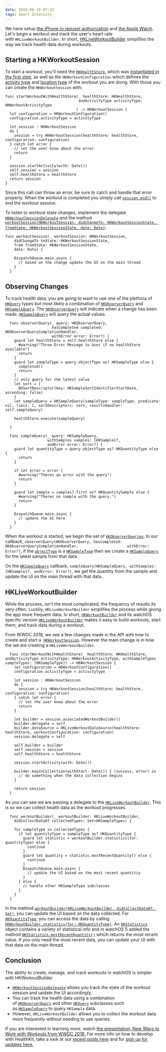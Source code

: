 ```yaml
---
date: 2018-06-18 07:23
tags: Smart Intensity
---
```

We have setup [the iPhone to request
authorization](https://learningswift.brightdigit.com/healthkit-getting-started/)
and [the Apple
Watch](https://learningswift.brightdigit.com/healthkit-apple-watch-data-authorization/).
Let\'s begin a workout and track the user\'s heart rate
with `HKLiveWorkoutBuilder`. In short,
[HKLiveWorkoutBuilder](https://developer.apple.com/documentation/healthkit/hkliveworkoutbuilder?changes=_9)
simplifies the way we track health data during workouts.

## Starting a HKWorkoutSession

To start a workout, you\'ll need the
[`HKHealthStore`](https://developer.apple.com/documentation/healthkit/hkhealthstore),
which was [instantiated in the first
step](https://learningswift.brightdigit.com/healthkit-getting-started/),
as well as the `HKWorkoutConfiguration` which defines the [activity
type](https://developer.apple.com/documentation/healthkit/hkworkoutconfiguration/1649492-activitytype)
and [location
type](https://developer.apple.com/documentation/healthkit/hkworkoutconfiguration/1649491-locationtype)
of the workout you are doing. With those you can create the
`HKWorkoutSession` with:

``` {.wp-block-code}
func startWorkoutWithHealthStore(_ healthStore: HKHealthStore, 
                                 andActivityType activityType: HKWorkoutActivityType
                                ) -> HKWorkoutSession {
  let configuration = HKWorkoutConfiguration()
  configuration.activityType = activityType
  
  let session : HKWorkoutSession
  do {
    session = try HKWorkoutSession(healthStore: healthStore, configuration: configuration)
  } catch let error {
    // let the user know about the error
    return
  }
  
  session.startActivity(with: Date())
  self.session = session
  self.healthStore = healthStore
  return session  
}
```

Since this call can throw an error, be sure to catch and handle that
error properly. When the workout is completed you simply call
[`session.end()`](https://developer.apple.com/documentation/healthkit/hkhealthstore/1627957-end) to
end the workout session.

To listen to workout state changes, implement the delegate
[`HKWorkoutSessionDelegate`](https://developer.apple.com/documentation/healthkit/hkworkoutsessiondelegate)
and the method
[`workoutSession(HKWorkoutSession, didChangeTo: HKWorkoutSessionState, fromState: HKWorkoutSessionState, date: Date)`](https://developer.apple.com/documentation/healthkit/hkworkoutsessiondelegate/1627958-workoutsession):

``` {.wp-block-code}
func workoutSession(_ workoutSession: HKWorkoutSession, 
    didChangeTo toState: HKWorkoutSessionState, 
    from fromState: HKWorkoutSessionState, 
    date: Date) {

    DispatchQueue.main.async {
      // based on the change update the UI on the main thread
    }
  }
```

## Observing Changes

To track health data, you are going to want to use one of the plethora
of
[`HKQuery`](https://developer.apple.com/documentation/healthkit/hkquery) types
but most likely a combination of
[`HKObserverQuery`](https://developer.apple.com/documentation/healthkit/hkobserverquery) and
[`HKSampleQuery`](https://developer.apple.com/documentation/healthkit/hksamplequery).
The
[`HKObserverQuery`](https://developer.apple.com/documentation/healthkit/hkobserverquery) will
indicate when a change has been made.
[`HKSampleQuery`](https://developer.apple.com/documentation/healthkit/hksamplequery) will
query the actual values.

``` {.wp-block-code}
  func observerQuery(_ query: HKObserverQuery, 
                     hasCompleted completed: HKObserverQueryCompletionHandler, 
                     withError error: Error?) {
    guard let healthStore = self.healthStore else {
      #warning("Throw Error Message to User if no healthStore available")
      return
    }
    guard let sampleType = query.objectType as? HKSampleType else {
      completed()
      return
    }
    // only query for the latest value
    let sort = [
      NSSortDescriptor(key: HKSampleSortIdentifierStartDate, ascending: false)
    ]
    let sampleQuery = HKSampleQuery(sampleType: sampleType, predicate: nil, limit: 1, sortDescriptors: sort, resultsHandler: self.sampleQuery)
    
    healthStore.execute(sampleQuery)
    
  }
  
  func sampleQuery(_ query: HKSampleQuery, 
                   withSamples samples: [HKSample]?, 
                   andError error: Error?) {
    guard let quantityType = query.objectType as? HKQuantityType else {
      return
    }
    
    if let error = error {
      #warning("Theres an error with the query")
      return
    }
    
    guard let sample = samples?.first as? HKQuantitySample else {
      #warning("Theres no sample with the query.")
      return
    }
    
    DispatchQueue.main.async {
      // update the UI here
    }
  }  
```

When the workout is started, we begin the set of
[`HKObserverQueries`](https://developer.apple.com/documentation/healthkit/hkobserverquery).
In our callback,
`observerQuery(HKObserverQuery, hasCompleted: HKObserverQueryCompletionHandler,                      withError: Error?)`,
if the
[`objectType`](https://developer.apple.com/documentation/healthkit/hkquery/1614768-objecttype)
is a
[`HKSampleType`](https://developer.apple.com/documentation/healthkit/hksampletype)
then we create a
[`HKSampleQuery`](https://developer.apple.com/documentation/healthkit/hksamplequery)
for the latest sample from that data.

On the
[`HKSampleQuery`](https://developer.apple.com/documentation/healthkit/hksamplequery)
callback,
`sampleQuery(HKSampleQuery, withSamples: [HKSample]?, andError: Error?)`,
we get the quantity from the sample and update the UI on the main thread
with that data .

## HKLiveWorkoutBuilder

While the process, isn\'t the most complicated, the frequency of results
its very often. Luckily, `HKLiveWorkoutBuilder` simplifies the process
while giving the app more frequent data. In short,
[`HKWorkoutBuilder`](https://developer.apple.com/documentation/healthkit/hkworkoutbuilder)
and its watchOS specific version
[`HKLiveWorkoutBuilder`](https://developer.apple.com/documentation/healthkit/hkliveworkoutbuilder?changes=_9)
makes it easy to build workouts, start them, and track data during a
workout.

From WWDC 2018, we see a few changes made in the API with how to create
and start a
 [`HKWorkoutSession`](https://developer.apple.com/documentation/healthkit/hkworkoutsession).
However the main change is in how the we are creating a
`HKLiveWorkoutBuilder`.

``` {.wp-block-code}
  func startWorkoutWithHealthStore(_ healthStore: HKHealthStore, andActivityType activityType: HKWorkoutActivityType, withSampleTypes sampleTypes: [HKSampleType]) -> HKWorkoutSession {
    let configuration = HKWorkoutConfiguration()
    configuration.activityType = activityType
    
    let session : HKWorkoutSession
    do {
      session = try HKWorkoutSession(healthStore: healthStore, configuration: configuration)
    } catch let error {
      // let the user know about the error
      return
    }

    let builder = session.associatedWorkoutBuilder()
    builder.delegate = self
    builder.dataSource = HKLiveWorkoutDataSource(healthStore: healthStore, workoutConfiguration: configuration) 
    session.delegate = self

    self.builder = builder
    self.session = session
    self.healthStore = healthStore

    session.startActivity(with: Date())

    builder.beginCollection(withStart: Date()) { (success, error) in
      // do something when the data collection begins
    }

    return session  
  }
```

As you can see we are passing a delegate to
the [`HKLiveWorkoutBuilder`](https://developer.apple.com/documentation/healthkit/hkliveworkoutbuilder?changes=_9).
This is so we can collect health data as the workout progresses.

``` {.wp-block-code}
  func workoutBuilder(_ workoutBuilder: HKLiveWorkoutBuilder, 
    didCollectDataOf collectedTypes: Set<HKSampleType>) {
    
    for sampleType in collectedTypes {
      if let quantityType = sampleType as? HKQuantityType {
        guard let statistic = workoutBuilder.statistics(for: quantityType) else {
          continue
        }
        guard let quantity = statistic.mostRecentQuantity() else {
          continue
        }
        DispatchQueue.main.async {
          // update the UI based on the most recent quantitiy
        }
      } else {
        // handle other HKSampleType subclasses
      }
    }
  }
```

In the method
[`workoutBuilder(HKLiveWorkoutBuilder, didCollectDataOf: Set)`](https://developer.apple.com/documentation/healthkit/hkliveworkoutbuilderdelegate/2962897-workoutbuilder?changes=_9),
you can update the UI based on the data collected. For
[`HKQuantityType`](https://developer.apple.com/documentation/healthkit/hkquantitytype),
you can access the data by calling
[`HKWorkoutBuilder.statistics(for: HKQuantityType)`](https://developer.apple.com/documentation/healthkit/hkworkoutbuilder/2962922-statistics).
An
[`HKStatistics`](https://developer.apple.com/documentation/healthkit/hkstatistics)
object contains a variety of statistical info and in watchOS 5 added the
method
[`HKStatistics.mostRecentQuantity()`](https://developer.apple.com/documentation/healthkit/hkstatistics/2962900-mostrecentquantity)
which returns the most recent value. If you only need the most recent
data, you can update your UI with that data on the main thread.

## Conclusion

The ability to create, manage, and track workouts in watchOS is simpler
with HKWorkoutBuilder

-   [`HKWorkoutSessionDelegate`](https://developer.apple.com/documentation/healthkit/hkworkoutsessiondelegate) allows
    you track the state of the workout session and update the UI
    accordingly.
-   You can track the health data using a combination
    of [`HKObserverQuery`](https://developer.apple.com/documentation/healthkit/hkobserverquery) and
    other
    [`HKQuery`](https://developer.apple.com/documentation/healthkit/hkquery) subclasses
    such
    as [`HKSampleQuery`](https://developer.apple.com/documentation/healthkit/hksamplequery) to
    query `HKSample` data.
-   However, `HKLiveWorkoutBuilder` allows you to collect the workout
    data more frequently without needing to use queries.

If you are interested in learning more, watch [the presentation, New
Ways to Work with Workouts from WWDC
2018.](https://developer.apple.com/videos/play/wwdc2018/707) For more
info on how to develop with HealthKit, take a look at our [recent posts
here](https://learningswift.brightdigit.com/category/healthkit/) and for
[sign up for updates
here.](https://mailchi.mp/29b439ff4ce6/learning-swift-newsletter)